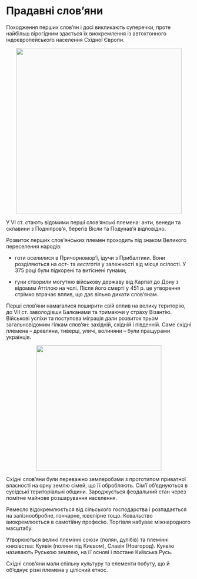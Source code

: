 Прадавні слов’яни
=================
Походження перших слов’ян і досі викликають суперечки, проте найбільш
вірогідним здається їх виокремлення із автохтонного індоєвропейського
населення Східної Європи.

<div align="center">
<img src="https://rawgit.com/chudaol/ed-era-book-history/master/images/slovv1.svg" width="450" style="background: #FAFAFA;"/>
</div>
</div>

У VI ст. стають відомими перші слов’янські племена: анти, венеди та
склавини з Подніпров’я, берегів Вісли та Подунав’я відповідно.

Розвиток перших слов’янських племен проходить під знаком Великого
переселення народів:

-   готи оселилися в Причорномор’ї, ідучи з Прибалтики. Вони
    розділяються на *ост-* та *вестготів* у залежності від місця
    осілості. У 375 році були підкорені та витіснені гунами;

-   гуни створили могутню військову державу від Карпат до Дону з відомим
    Аттілою на чолі. Після його смерті у 451 р. це утворення стрімко
    втрачає вплив, що дає вільно дихати слов’янам.

Перші слов’яни намагалися поширити свій вплив на велику територію, до
VII ст. заволодівши Балканами та тримаючи у страху Візантію. Військові
успіхи та поступова міграція дали розвиток трьом загальновідомим гілкам
слов’ян: західній, східній і південній. Саме східні племена – древляни,
тиверці, уличі, волиняни – були пращурами українців.

<div align="center">
<img src="https://rawgit.com/chudaol/ed-era-book-history/master/images/slov2.svg" width="340" style="background: #FAFAFA;">
</div>

Східні слов’яни були переважно землеробами з прототипом приватної
власності на орну землю сімей, що її обробляють. Сім’ї об’єднуються в
сусідські територіальні общини. Зароджується феодальний стан через
помітне майнове розшарування населення.

Ремесло відокремлюється від сільського господарства і розпадається на
залізнообробне, гончарне, ювелірне тощо. Ковальство виокремлюється в
самотійну професію. Торгівля набуває міжнародного масштабу.

Утворюються великі племінні союзи (полян, дулібів) та племінні
князівства: Куявія (поляни під Києвом), Славія (Новгород). Куявію
називають Руською землею, на її основі і постане Київська Русь.

Східні слов’яни мали спільну культуру та елементи побуту, що й об’єднує
різні племена у цілісний етнос.




